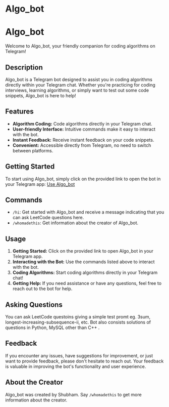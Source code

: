 # Algo_bot

# Algo_bot

Welcome to Algo_bot, your friendly companion for coding algorithms on Telegram!

## Description

Algo_bot is a Telegram bot designed to assist you in coding algorithms directly within your Telegram chat. Whether you're practicing for coding interviews, learning algorithms, or simply want to test out some code snippets, Algo_bot is here to help!

## Features

- **Algorithm Coding:** Code algorithms directly in your Telegram chat.
- **User-friendly Interface:** Intuitive commands make it easy to interact with the bot.
- **Instant Feedback:** Receive instant feedback on your code snippets.
- **Convenient:** Accessible directly from Telegram, no need to switch between platforms.

## Getting Started

To start using Algo_bot, simply click on the provided link to open the bot in your Telegram app:
[Use Algo_bot](https://t.me/algo_coding_bot)

## Commands

- `/hi`: Get started with Algo_bot and receive a message indicating that you can ask LeetCode questions here.
- `/whomadethis`: Get information about the creator of Algo_bot.

## Usage

1. **Getting Started:** Click on the provided link to open Algo_bot in your Telegram app.
2. **Interacting with the Bot:** Use the commands listed above to interact with the bot.
3. **Coding Algorithms:** Start coding algorithms directly in your Telegram chat!
4. **Getting Help:** If you need assistance or have any questions, feel free to reach out to the bot for help.

## Asking Questions

You can ask LeetCode questoins giving a simple test promt eg. 3sum, longest-increasing-subsequence-ii, etc.
Bot also consists solutions of questions in Python, MySQL other than C++ .

## Feedback

If you encounter any issues, have suggestions for improvement, or just want to provide feedback, please don't hesitate to reach out. Your feedback is valuable in improving the bot's functionality and user experience.

## About the Creator

Algo_bot was created by Shubham. Say `/whomadethis` to get more information about the creator.

